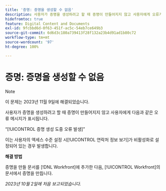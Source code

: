 ```yaml
---
title: '증명: 증명을 생성할 수 없음'
description: 사용자가 증명을 생성하려고 할 때 증명이 만들어지지 않고 사용자에게 오류가 표시됩니다.
hidefromtoc: true
feature: Digital Content and Documents
exl-id: 9fcbbd6d-0f63-451f-ac5c-54eb7ce649b3
source-git-commit: 6d6d3c180a739413f28f132a23b4d91ad1b80c72
workflow-type: tm+mt
source-wordcount: '97'
ht-degree: 100%

---
```


# 증명: 증명을 생성할 수 없음

>[!NOTE]
>
>이 문제는 2023년 11월 9일에 해결되었습니다.

사용자가 증명을 생성하려고 할 때 증명이 만들어지지 않고 사용자에게 다음과 같은 오류 메시지가 표시됩니다.

“[!UICONTROL 증명 생성 도중 오류 발생]”

이는 사용자의 액세스 수준 설정 시[!UICONTROL  연락처 정보 보기]가 비활성화로 설정되어 있는 경우 발생합니다.

**해결 방법**

증명을 만들 문서를 [!DNL Workfront]에 추가한 다음, [!UICONTROL Workfront]의 문서에서 증명을 만듭니다.

_2023년 10월 2일에 처음 보고되었습니다._
